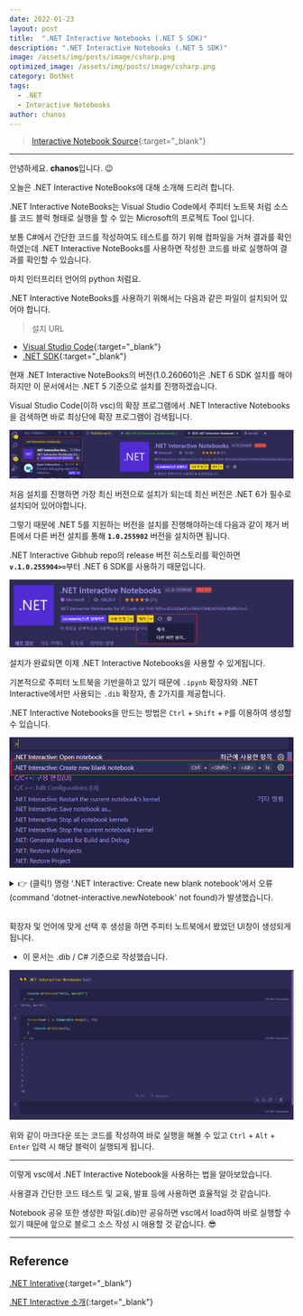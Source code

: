 ```yaml
---
date: 2022-01-23
layout: post
title:  ".NET Interactive Notebooks (.NET 5 SDK)"
description: ".NET Interactive Notebooks (.NET 5 SDK)"
image: /assets/img/posts/image/csharp.png
optimized_image: /assets/img/posts/image/csharp.png
category: DotNet
tags:
  - .NET
  - Interactive Notebooks
author: chanos
---
```

>[Interactive Notebook Source](https://github.com/chanos-dev/blogcode/tree/master/22-0123){:target="_blank"}

---

안녕하세요. <b>chanos</b>입니다. 😉

오늘은 .NET Interactive NoteBooks에 대해 소개해 드리려 합니다.

.NET Interactive NoteBooks는 Visual Studio Code에서 주피터 노트북 처럼 소스를 코드 블럭 형태로 실행을 할 수 있는 Microsoft의 프로젝트 Tool 입니다.

보통 C#에서 간단한 코드를 작성하여도 테스트를 하기 위해 컴파일을 거쳐 결과를 확인하였는데 .NET Interactive NoteBooks를 사용하면 작성한 코드를 바로 실행하여 결과를 확인할 수 있습니다.

마치 인터프리터 언어의 python 처럼요.

.NET Interactive NoteBooks를 사용하기 위해서는 다음과 같은 파일이 설치되어 있어야 합니다.
> 설치 URL

- [Visual Studio Code](https://code.visualstudio.com/){:target="_blank"}
- [.NET SDK](https://dotnet.microsoft.com/en-us/download/visual-studio-sdks){:target="_blank"}

현재 .NET Interactive NoteBooks의 버전(1.0.260601)은 .NET 6 SDK 설치를 해야하지만 이 문서에서는 .NET 5 기준으로 설치를 진행하겠습니다. 

Visual Studio Code(이하 vsc)의 확장 프로그램에서 .NET Interactive Notebooks을 검색하면 바로 최상단에 확장 프로그램이 검색됩니다.

![vsc_plugin](/assets/img/posts/2022-01-23/vsc_plugin.png)

처음 설치를 진행하면 가장 최신 버전으로 설치가 되는데 최신 버전은 .NET 6가 필수로 설치되어 있어야합니다.

그렇기 때문에 .NET 5를 지원하는 버전을 설치를 진행해야하는데 다음과 같이 제거 버튼에서 다른 버전 설치를 통해 <b>`1.0.255902`</b> 버전을 설치하면 됩니다.

.NET Interactive Gibhub repo의 release 버전 히스토리를 확인하면 <b>`v.1.0.255904>=`</b>부터 .NET 6 SDK를 사용하기 때문입니다.

![other_version](/assets/img/posts/2022-01-23/other_version.png)

설치가 완료되면 이제 .NET Interactive Notebooks을 사용할 수 있게됩니다.

기본적으로 주피터 노트북을 기반을하고 있기 때문에 `.ipynb` 확장자와 .NET Interactive에서만 사용되는 `.dib` 확장자, 총 2가지를 제공합니다.

.NET Interactive Notebooks을 만드는 방법은 `Ctrl` + `Shift` + `P`를 이용하여 생성할 수 있습니다.

![new_notebook](/assets/img/posts/2022-01-23/new_notebook.png)

<details>
<summary>👉 (클릭!) 명령 '.NET Interactive: Create new blank notebook'에서 오류(command 'dotnet-interactive.newNotebook' not found)가 발생했습니다.</summary> 
<div markdown="1">
---
dotnet-interactive가 설치되어있지 않아 발생하는 에러입니다.

[dotnet-interactive](https://www.nuget.org/packages/Microsoft.dotnet-interactive/1.0.255902){:target="_blank"} 사이트로 이동하여 `.NET CLI(Glocal)` 탭에 있는 명령어를 로컬 CLI 창에서 실행하여 설치하면 에러가 나지 않을겁니다.!

---
</div>
</details>
<br>

확장자 및 언어에 맞게 선택 후 생성을 하면 주피터 노트북에서 봤었던 UI창이 생성되게 됩니다.
- 이 문서는 .dib / C# 기준으로 작성했습니다.

![notebook](/assets/img/posts/2022-01-23/notebook.png)

위와 같이 마크다운 또는 코드를 작성하여 바로 실행을 해볼 수 있고 `Ctrl` + `Alt` + `Enter` 입력 시 해당 블럭이 실행되게 됩니다.

---
이렇게 vsc에서 .NET Interactive Notebook을 사용하는 법을 알아보았습니다.

사용결과 간단한 코드 테스트 및 교육, 발표 등에 사용하면 효율적일 것 같습니다.

Notebook 공유 또한 생성한 파일(.dib)만 공유하면 vsc에서 load하여 바로 실행할 수 있기 때문에 앞으로 블로그 소스 작성 시 애용할 것 같습니다. 😎

---

## Reference

[.NET Interative](https://github.com/dotnet/interactive#notebooks-with-net){:target="_blank"}

[.NET Interactive 소개](https://forum.dotnetdev.kr/t/net-interactive/928){:target="_blank"}